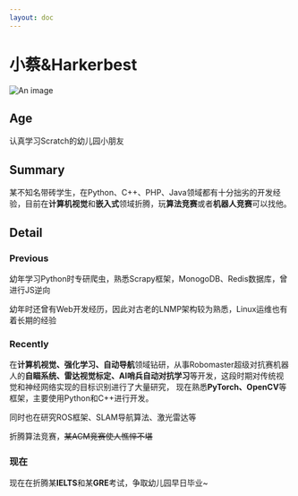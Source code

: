 ```yaml
---
layout: doc
---
```

# <Badge type="warning" text="管理" /> 小蔡&Harkerbest
![An image](http://q1.qlogo.cn/g?b=qq&nk=2737914384&s=160)

## Age

认真学习Scratch的幼儿园小朋友

## Summary

某不知名带砖学生，在Python、C++、PHP、Java领域都有十分拙劣的开发经验，目前在**计算机视觉**和**嵌入式**领域折腾，玩**算法竞赛**或者**机器人竞赛**可以找他。

## Detail

### Previous

幼年学习Python时专研爬虫，熟悉Scrapy框架，MonogoDB、Redis数据库，曾进行JS逆向

幼年时还曾有Web开发经历，因此对古老的LNMP架构较为熟悉，Linux运维也有着长期的经验

### Recently

在**计算机视觉、强化学习、自动导航**领域钻研，从事Robomaster超级对抗赛机器人的**自瞄系统、雷达视觉标定、AI哨兵自动对抗学习**等开发，这段时期对传统视觉和神经网络实现的目标识别进行了大量研究，
现在熟悉**PyTorch、OpenCV**等框架，主要使用Python和C++进行开发。

同时也在研究ROS框架、SLAM导航算法、激光雷达等

折腾算法竞赛，~~某ACM竞赛使人憔悴不堪~~

### 现在

现在在折腾某**IELTS**和某**GRE**考试，争取幼儿园早日毕业~
